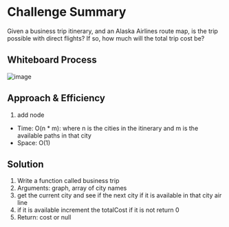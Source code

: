 # Challenge Summary
Given a business trip itinerary, and an Alaska Airlines route map, is the trip possible with direct flights? If so, how much will the total trip cost be?

## Whiteboard Process
<!-- Embedded whiteboard image -->
![image](https://i.imgur.com/JZiIlRE.png)

## Approach & Efficiency
1. add node
- Time: O(n * m): where n is the cities in the itinerary and m is the available paths in that city
- Space: O(1)

## Solution
1. Write a function called business trip
2. Arguments: graph, array of city names
3. get the current city and see if the next city if it is available in that city air line
4. if it is available increment the totalCost if it is not return 0
5. Return: cost or null